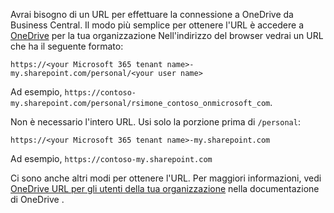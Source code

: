 Avrai bisogno di un URL per effettuare la connessione a OneDrive da Business Central. Il modo più semplice per ottenere l'URL è accedere a [OneDrive](https://onedrive.live.com) per la tua organizzazione Nell'indirizzo del browser vedrai un URL che ha il seguente formato:

`https://<your Microsoft 365 tenant name>-my.sharepoint.com/personal/<your user name>`

Ad esempio, `https://contoso-my.sharepoint.com/personal/rsimone_contoso_onmicrosoft_com`.

Non è necessario l'intero URL. Usi solo la porzione prima di `/personal`:

`https://<your Microsoft 365 tenant name>-my.sharepoint.com`

Ad esempio, `https://contoso-my.sharepoint.com`  

Ci sono anche altri modi per ottenere l'URL. Per maggiori informazioni, vedi [OneDrive URL per gli utenti della tua organizzazione](/onedrive/list-onedrive-urls) nella documentazione di OneDrive .